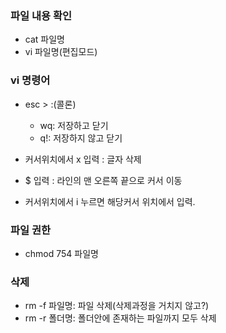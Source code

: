 
### 파일 내용 확인  
 - cat 파일명  
 - vi 파일명(편집모드)  
 
### vi 명령어  

 - esc > :(콜론)
   - wq: 저장하고 닫기  
   - q!: 저장하지 않고 닫기  

 - 커서위치에서 x 입력 : 글자 삭제  
 - $ 입력 : 라인의 맨 오른쪽 끝으로 커서 이동  
 - 커서위치에서 i 누르면 해당커서 위치에서 입력.
 
### 파일 권한
 - chmod 754 파일명  


### 삭제
 - rm -f 파일명: 파일 삭제(삭제과정을 거치지 않고?)  
 - rm -r 폴더명: 폴더안에 존재하는 파일까지 모두 삭제  
 
